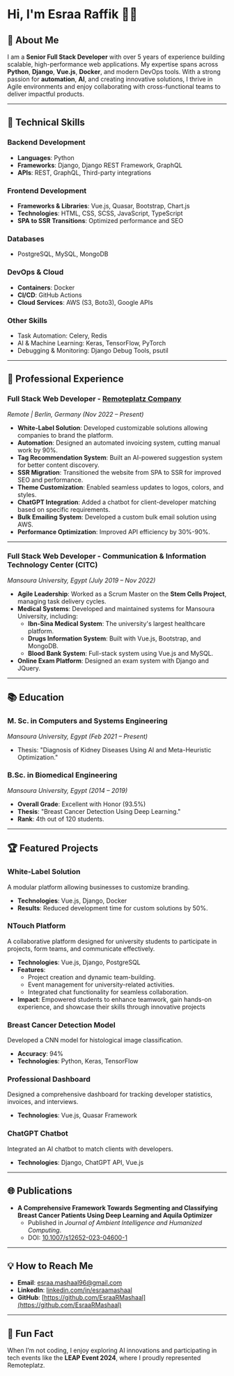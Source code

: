 # Hi, I'm Esraa Raffik 👩‍💻

## 🌟 About Me
I am a **Senior Full Stack Developer** with over 5 years of experience building scalable, high-performance web applications. My expertise spans across **Python**, **Django**, **Vue.js**, **Docker**, and modern DevOps tools. With a strong passion for **automation**, **AI**, and creating innovative solutions, I thrive in Agile environments and enjoy collaborating with cross-functional teams to deliver impactful products.

---

## 🔧 Technical Skills
### **Backend Development**
- **Languages**: Python
- **Frameworks**: Django, Django REST Framework, GraphQL
- **APIs**: REST, GraphQL, Third-party integrations

### **Frontend Development**
- **Frameworks & Libraries**: Vue.js, Quasar, Bootstrap, Chart.js
- **Technologies**: HTML, CSS, SCSS, JavaScript, TypeScript
- **SPA to SSR Transitions**: Optimized performance and SEO

### **Databases**
- PostgreSQL, MySQL, MongoDB

### **DevOps & Cloud**
- **Containers**: Docker
- **CI/CD**: GitHub Actions
- **Cloud Services**: AWS (S3, Boto3), Google APIs

### **Other Skills**
- Task Automation: Celery, Redis
- AI & Machine Learning: Keras, TensorFlow, PyTorch
- Debugging & Monitoring: Django Debug Tools, psutil

---

## 🚀 Professional Experience

### **Full Stack Web Developer** - [Remoteplatz Company](https://www.remoteplatz.com/)  
_Remote | Berlin, Germany (Nov 2022 – Present)_

- **White-Label Solution**: Developed customizable solutions allowing companies to brand the platform.
- **Automation**: Designed an automated invoicing system, cutting manual work by 90%.
- **Tag Recommendation System**: Built an AI-powered suggestion system for better content discovery.
- **SSR Migration**: Transitioned the website from SPA to SSR for improved SEO and performance.
- **Theme Customization**: Enabled seamless updates to logos, colors, and styles.
- **ChatGPT Integration**: Added a chatbot for client-developer matching based on specific requirements.
- **Bulk Emailing System**: Developed a custom bulk email solution using AWS.
- **Performance Optimization**: Improved API efficiency by 30%-90%.

---

### **Full Stack Web Developer** - Communication & Information Technology Center (CITC)  
_Mansoura University, Egypt (July 2019 – Nov 2022)_

- **Agile Leadership**: Worked as a Scrum Master on the **Stem Cells Project**, managing task delivery cycles.
- **Medical Systems**: Developed and maintained systems for Mansoura University, including:
  - **Ibn-Sina Medical System**: The university's largest healthcare platform.
  - **Drugs Information System**: Built with Vue.js, Bootstrap, and MongoDB.
  - **Blood Bank System**: Full-stack system using Vue.js and MySQL.
- **Online Exam Platform**: Designed an exam system with Django and JQuery.

---

## 📚 Education
### **M. Sc. in Computers and Systems Engineering**  
_Mansoura University, Egypt (Feb 2021 – Present)_  
- Thesis: "Diagnosis of Kidney Diseases Using AI and Meta-Heuristic Optimization."

### **B.Sc. in Biomedical Engineering**  
_Mansoura University, Egypt (2014 – 2019)_  
- **Overall Grade**: Excellent with Honor (93.5%)  
- **Thesis**: "Breast Cancer Detection Using Deep Learning."  
- **Rank**: 4th out of 120 students.

---

## 🏆 Featured Projects
### **White-Label Solution**
A modular platform allowing businesses to customize branding.  
- **Technologies**: Vue.js, Django, Docker  
- **Results**: Reduced development time for custom solutions by 50%.

### **NTouch Platform**  
A collaborative platform designed for university students to participate in projects, form teams, and communicate effectively.  
- **Technologies**: Vue.js, Django, PostgreSQL  
- **Features**:  
  - Project creation and dynamic team-building.  
  - Event management for university-related activities.  
  - Integrated chat functionality for seamless collaboration.  
- **Impact**: Empowered students to enhance teamwork, gain hands-on experience, and showcase their skills through innovative projects


### **Breast Cancer Detection Model**
Developed a CNN model for histological image classification.  
- **Accuracy**: 94%  
- **Technologies**: Python, Keras, TensorFlow  

### **Professional Dashboard**
Designed a comprehensive dashboard for tracking developer statistics, invoices, and interviews.  
- **Technologies**: Vue.js, Quasar Framework  

### **ChatGPT Chatbot**
Integrated an AI chatbot to match clients with developers.  
- **Technologies**: Django, ChatGPT API, Vue.js  

---

## 🌐 Publications
- **A Comprehensive Framework Towards Segmenting and Classifying Breast Cancer Patients Using Deep Learning and Aquila Optimizer**  
  - Published in *Journal of Ambient Intelligence and Humanized Computing*.  
  - DOI: [10.1007/s12652-023-04600-1](https://doi.org/10.1007/s12652-023-04600-1)

---

## 💡 How to Reach Me
- **Email**: [esraa.mashaal96@gmail.com](mailto:esraa.mashaal96@gmail.com)  
- **LinkedIn**: [linkedin.com/in/esraamashaal](https://linkedin.com/in/esraamashaal)  
- **GitHub**: [https://github.com/EsraaRMashaal](https://github.com/EsraaRMashaal)  

---

## 🌟 Fun Fact
When I’m not coding, I enjoy exploring AI innovations and participating in tech events like the **LEAP Event 2024**, where I proudly represented Remoteplatz.